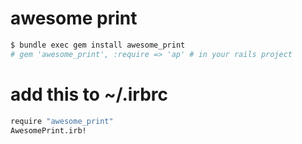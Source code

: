 # awesome print


```bash
$ bundle exec gem install awesome_print
# gem 'awesome_print', :require => 'ap' # in your rails project
```

# add this to ~/.irbrc
```bash
require "awesome_print"
AwesomePrint.irb!
```
